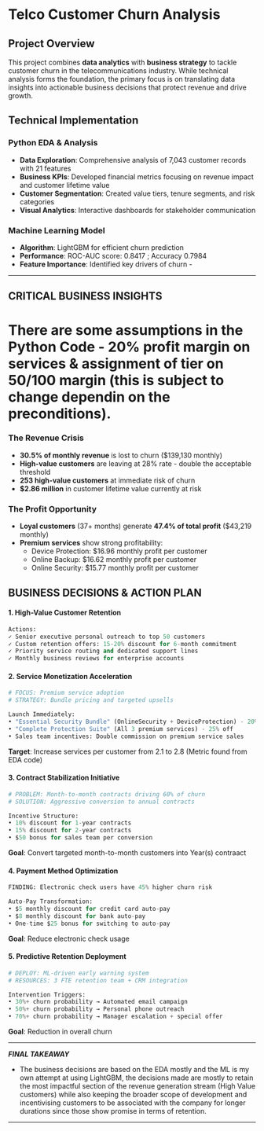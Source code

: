 # Telco Customer Churn Analysis 

## Project Overview

This project combines **data analytics** with **business strategy** to tackle customer churn in the telecommunications industry. While technical analysis forms the foundation, the primary focus is on translating data insights into actionable business decisions that protect revenue and drive growth.

## Technical Implementation 

### Python EDA & Analysis
- **Data Exploration**: Comprehensive analysis of 7,043 customer records with 21 features
- **Business KPIs**: Developed financial metrics focusing on revenue impact and customer lifetime value
- **Customer Segmentation**: Created value tiers, tenure segments, and risk categories
- **Visual Analytics**: Interactive dashboards for stakeholder communication

### Machine Learning Model
- **Algorithm**: LightGBM for efficient churn prediction
- **Performance**: ROC-AUC score: 0.8417 ; Accuracy 0.7984
- **Feature Importance**: Identified key drivers of churn - 

---

## CRITICAL BUSINESS INSIGHTS

# There are some assumptions in the Python Code - 20% profit margin on services & assignment of tier on 50/100 margin (this is subject to change dependin on the preconditions).

### The Revenue Crisis
- **30.5% of monthly revenue** is lost to churn ($139,130 monthly)
- **High-value customers** are leaving at 28% rate - double the acceptable threshold
- **253 high-value customers** at immediate risk of churn
- **$2.86 million** in customer lifetime value currently at risk

### The Profit Opportunity
- **Loyal customers** (37+ months) generate **47.4% of total profit** ($43,219 monthly)
- **Premium services** show strong profitability:
  - Device Protection: $16.96 monthly profit per customer
  - Online Backup: $16.62 monthly profit per customer  
  - Online Security: $15.77 monthly profit per customer

## BUSINESS DECISIONS & ACTION PLAN

#### 1. **High-Value Customer Retention**
```python
Actions:
✓ Senior executive personal outreach to top 50 customers
✓ Custom retention offers: 15-20% discount for 6-month commitment
✓ Priority service routing and dedicated support lines
✓ Monthly business reviews for enterprise accounts
```

#### 2. **Service Monetization Acceleration**
```python
# FOCUS: Premium service adoption
# STRATEGY: Bundle pricing and targeted upsells

Launch Immediately:
• "Essential Security Bundle" (OnlineSecurity + DeviceProtection) - 20% off
• "Complete Protection Suite" (All 3 premium services) - 25% off  
• Sales team incentives: Double commission on premium service sales
```
**Target**: Increase services per customer from 2.1 to 2.8 (Metric found from EDA code)

#### 3. **Contract Stabilization Initiative**
```python
# PROBLEM: Month-to-month contracts driving 60% of churn
# SOLUTION: Aggressive conversion to annual contracts

Incentive Structure:
• 10% discount for 1-year contracts
• 15% discount for 2-year contracts  
• $50 bonus for sales team per conversion
```
**Goal**: Convert targeted month-to-month customers into Year(s) contraact

#### 4. **Payment Method Optimization**
```python
FINDING: Electronic check users have 45% higher churn risk

Auto-Pay Transformation:
• $5 monthly discount for credit card auto-pay
• $8 monthly discount for bank auto-pay  
• One-time $25 bonus for switching to auto-pay
```
**Goal**: Reduce electronic check usage 

#### 5. **Predictive Retention Deployment**
```python
# DEPLOY: ML-driven early warning system
# RESOURCES: 3 FTE retention team + CRM integration

Intervention Triggers:
• 30%+ churn probability → Automated email campaign
• 50%+ churn probability → Personal phone outreach
• 70%+ churn probability → Manager escalation + special offer
```
**Goal**: Reduction in overall churn

---

***FINAL TAKEAWAY***
- The business decisions are based on the EDA mostly and the ML is my own attempt at using LightGBM, the decisions made are mostly to retain the most impactful section of the revenue generation stream (High Value customers) while also keeping the broader scope of development and incentivising customers to be associated with the company for longer durations since those show promise in terms of retention. 




---


